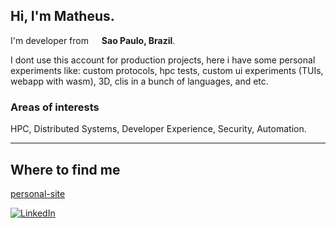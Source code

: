 ## Hi, I'm Matheus.

I'm developer from <img src="https://cdn-icons-png.flaticon.com/512/197/197386.png" width="13"/> <b>Sao Paulo, Brazil</b>.

I dont use this account for production projects, here i have some personal experiments like: custom protocols, hpc tests, custom ui experiments (TUIs, webapp with wasm), 3D, clis in a bunch of languages, and etc.

    
### Areas of interests
HPC, Distributed Systems, Developer Experience, Security, Automation.

---
## Where to find me
[personal-site](https://msbarbieri.github.io)
<p>
    <a href="https://www.linkedin.com/in/matheus-barbieri" target="_blank"><img alt="LinkedIn" src="https://img.shields.io/badge/linkedin-%230077B5.svg?&style=for-the-badge&logo=linkedin&logoColor=white" />
    
</p>
